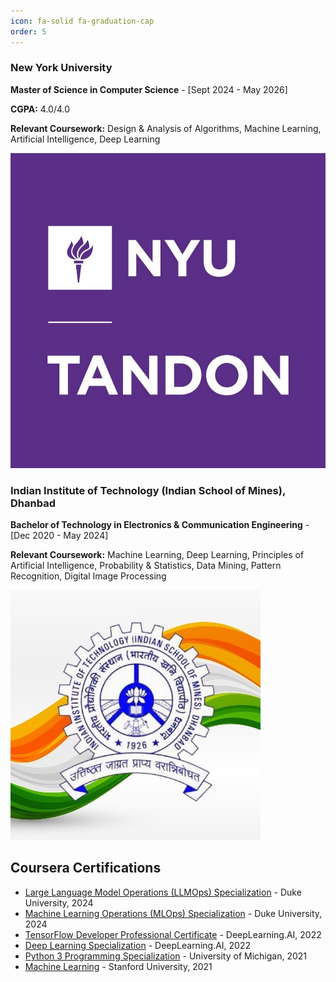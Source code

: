 ```yaml
---
icon: fa-solid fa-graduation-cap
order: 5
---
```


<div class="project-card">
  <div class="project-card-content">
      <h3>New York University</h3>
      <p><b>Master of Science in Computer Science</b> - [Sept 2024 - May 2026]</p>
      <p><b>CGPA:</b> 4.0/4.0</p>
      <p><b>Relevant Coursework:</b> Design & Analysis of Algorithms, Machine Learning, Artificial Intelligence, Deep Learning</p>
  </div>
  <img src="/assets/education/nyu_tandon.jpg" alt="nyu-tandon" class="project-card-img" />
</div>

<div class="project-card">
  <div class="project-card-content">
      <h3>Indian Institute of Technology (Indian School of Mines), Dhanbad</h3>
      <p><strong>Bachelor of Technology in Electronics & Communication Engineering</strong> - [Dec 2020 - May 2024]</p>
      <p><b>Relevant Coursework:</b> Machine Learning, Deep Learning, Principles of Artificial Intelligence, Probability & Statistics, Data Mining, Pattern Recognition, Digital Image Processing</p>
  </div>
  <img src="/assets/education/iitism.jpg" alt="iit-ism" class="project-card-img" />
</div>


## Coursera Certifications

- [Large Language Model Operations (LLMOps) Specialization](/assets/education/certifications/llmops.pdf) - Duke University, 2024
- [Machine Learning Operations (MLOps) Specialization](/assets/education/certifications/mlops.pdf) - Duke University, 2024
- [TensorFlow Developer Professional Certificate](/assets/education/certifications/tensorflow_developer.pdf) - DeepLearning.AI, 2022
- [Deep Learning Specialization](/assets/education/certifications/deep_learning.pdf) - DeepLearning.AI, 2022
- [Python 3 Programming Specialization](/assets/education/certifications/python3.pdf) - University of Michigan, 2021
- [Machine Learning](/assets/education/certifications/machine_learning.pdf) - Stanford University, 2021

